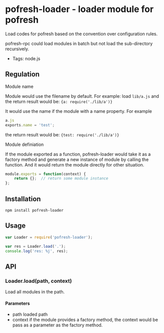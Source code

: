 # pofresh-loader - loader module for pofresh

Load codes for pofresh based on the convention over configuration rules.

pofresh-rpc could load modules in batch but not load the sub-directory recursively.

+ Tags: node.js

## Regulation
Module name

Module would use the filename by default. For example: load ```lib/a.js``` and the return result would be: ```{a: require('./lib/a')}```

It would use the name if the module with a name property. For example

```javascript
a.js
exports.name = 'test';
```
the return result would be: ```{test: require('./lib/a')}```

Module definiation

If the module exported as a function, pofresh-loader would take it as a factory method and generate a new instance of module by calling the function. And it would return the module directly for other situation.

```javascript
module.exports = function(context) {
	return {};	// return some module instance
};
```

## Installation
```
npm install pofresh-loader
```

## Usage
``` javascript
var Loader = require('pofresh-loader');

var res = Loader.load('.');
console.log('res: %j', res);
```

## API
### Loader.load(path, context)
Load all modules in the path.
#### Parameters
+ path loaded path
+ context if the module provides a factory method, the context would be pass as a parameter as the factory method.
